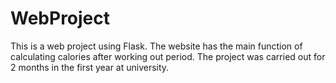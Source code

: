 # WebProject
This is a web project using Flask. The website has the main function of calculating calories after working out period. The project was carried out for 2 months in the first year at university. 
